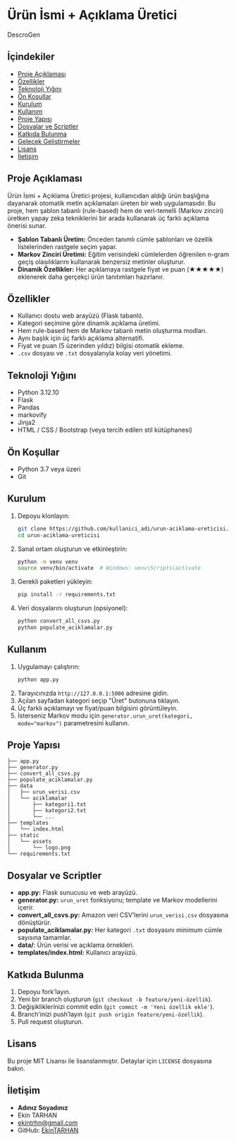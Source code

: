 # Ürün İsmi + Açıklama Üretici

 DescroGen

## İçindekiler

- [Proje Açıklaması](#proje-açıklaması)
- [Özellikler](#özellikler)
- [Teknoloji Yığını](#teknoloji-yığını)
- [Ön Koşullar](#ön-koşullar)
- [Kurulum](#kurulum)
- [Kullanım](#kullanım)
- [Proje Yapısı](#proje-yapısı)
- [Dosyalar ve Scriptler](#dosyalar-ve-scriptler)
- [Katkıda Bulunma](#katkıda-bulunma)
- [Gelecek Geliştirmeler](#gelecek-geliştirmeler)
- [Lisans](#lisans)
- [İletişim](#iletişim)

## Proje Açıklaması

Ürün İsmi + Açıklama Üretici projesi, kullanıcıdan aldığı ürün başlığına dayanarak otomatik metin açıklamaları üreten bir web uygulamasıdır. Bu proje, hem şablon tabanlı (rule-based) hem de veri-temelli (Markov zinciri) üretken yapay zeka tekniklerini bir arada kullanarak üç farklı açıklama önerisi sunar.

- **Şablon Tabanlı Üretim:** Önceden tanımlı cümle şablonları ve özellik listelerinden rastgele seçim yapar.
- **Markov Zinciri Üretimi:** Eğitim verisindeki cümlelerden öğrenilen n-gram geçiş olasılıklarını kullanarak benzersiz metinler oluşturur.
- **Dinamik Özellikler:** Her açıklamaya rastgele fiyat ve puan (★★★★★) eklenerek daha gerçekçi ürün tanıtımları hazırlanır.

## Özellikler

- Kullanıcı dostu web arayüzü (Flask tabanlı).
- Kategori seçimine göre dinamik açıklama üretimi.
- Hem rule-based hem de Markov tabanlı metin oluşturma modları.
- Aynı başlık için üç farklı açıklama alternatifi.
- Fiyat ve puan (5 üzerinden yıldız) bilgisi otomatik ekleme.
- `.csv` dosyası ve `.txt` dosyalarıyla kolay veri yönetimi.

## Teknoloji Yığını

- Python 3.12.10 
- Flask
- Pandas
- markovify
- Jinja2
- HTML / CSS / Bootstrap (veya tercih edilen stil kütüphanesi)

## Ön Koşullar

- Python 3.7 veya üzeri
- Git

## Kurulum

1. Depoyu klonlayın:
   ```bash
   git clone https://github.com/kullanici_adi/urun-aciklama-ureticisi.git
   cd urun-aciklama-ureticisi
   ```
2. Sanal ortam oluşturun ve etkinleştirin:
   ```bash
   python -m venv venv
   source venv/bin/activate  # Windows: venv\Scripts\activate
   ```
3. Gerekli paketleri yükleyin:
   ```bash
   pip install -r requirements.txt
   ```
4. Veri dosyalarını oluşturun (opsiyonel):
   ```bash
   python convert_all_csvs.py
   python populate_aciklamalar.py
   ```

## Kullanım

1. Uygulamayı çalıştırın:
   ```bash
   python app.py
   ```
2. Tarayıcınızda `http://127.0.0.1:5000` adresine gidin.
3. Açılan sayfadan kategori seçip "Üret" butonuna tıklayın.
4. Üç farklı açıklamayı ve fiyat/puan bilgisini görüntüleyin.
5. İsterseniz Markov modu için `generator.urun_uret(kategori, mode="markov")` parametresini kullanın.

## Proje Yapısı

```
├── app.py
├── generator.py
├── convert_all_csvs.py
├── populate_aciklamalar.py
├── data
│   ├── urun_verisi.csv
│   └── aciklamalar
│       ├── kategori1.txt
│       ├── kategori2.txt
│       └── ...
├── templates
│   └── index.html
├── static
│   └── assets
│       └── logo.png
└── requirements.txt
```

## Dosyalar ve Scriptler

- **app.py:** Flask sunucusu ve web arayüzü.
- **generator.py:** `urun_uret` fonksiyonu; template ve Markov modellerini içerir.
- **convert_all_csvs.py:** Amazon veri CSV’lerini `urun_verisi.csv` dosyasına dönüştürür.
- **populate_aciklamalar.py:** Her kategori `.txt` dosyasını minimum cümle sayısına tamamlar.
- **data/**: Ürün verisi ve açıklama örnekleri.
- **templates/index.html:** Kullanıcı arayüzü.

## Katkıda Bulunma

1. Depoyu fork’layın.
2. Yeni bir branch oluşturun (`git checkout -b feature/yeni-özellik`).
3. Değişikliklerinizi commit edin (`git commit -m 'Yeni özellik ekle'`).
4. Branch’inizi push’layın (`git push origin feature/yeni-özellik`).
5. Pull request oluşturun.

## Lisans

Bu proje MIT Lisansı ile lisanslanmıştır. Detaylar için `LICENSE` dosyasına bakın.

## İletişim

- **Adınız Soyadınız** 
- Ekin TARHAN
- ekintrhn@gmail.com
- GitHub: [EkinTARHAN](https://github.com/EkinTARHAN)

